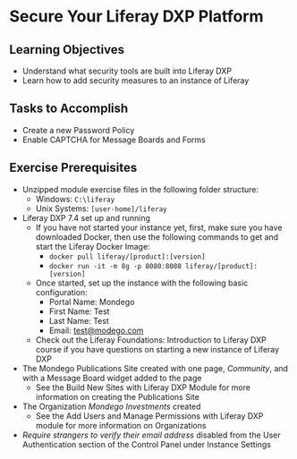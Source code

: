 # Secure Your Liferay DXP Platform
  
## Learning Objectives

* Understand what security tools are built into Liferay DXP
* Learn how to add security measures to an instance of Liferay
	
## Tasks to Accomplish 

* Create a new Password Policy
* Enable CAPTCHA for Message Boards and Forms

## Exercise Prerequisites

* Unzipped module exercise files in the following folder structure:
	- Windows: `C:\liferay`
	- Unix Systems: `[user-home]/liferay`
* Liferay DXP 7.4 set up and running
    - If you have not started your instance yet, first, make sure you have downloaded Docker, then use the following commands to get and start the Liferay Docker Image: 
        * `docker pull liferay/[product]:[version]`
        * `docker run -it -m 8g -p 8080:8080 liferay/[product]:[version]`
	- Once started, set up the instance with the following basic configuration:
		* Portal Name: Mondego
		* First Name: Test
		* Last Name: Test
		* Email: test@modego.com
   - Check out the Liferay Foundations: Introduction to Liferay DXP course if you have questions on starting a new instance of Liferay DXP
* The Mondego Publications Site created with one page, _Community_, and with a Message Board widget added to the page
	- See the Build New Sites with Liferay DXP Module for more information on creating the Publications Site
* The Organization _Mondego Investments_ created
	- See the Add Users and Manage Permissions with Liferay DXP module for more information on Organizations
* _Require strangers to verify their email address_ disabled from the User Authentication section of the Control Panel under Instance Settings
